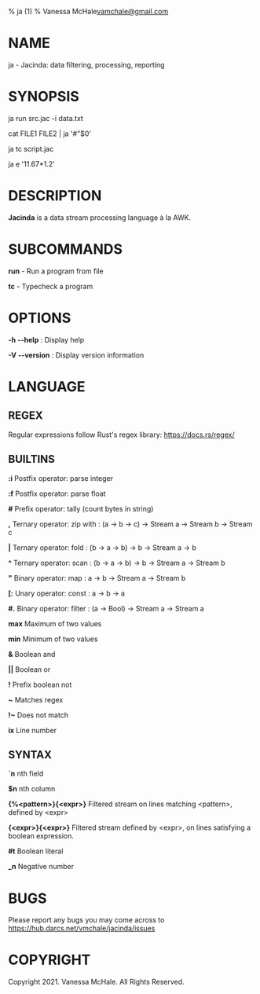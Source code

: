% ja (1)
% Vanessa McHale<vamchale@gmail.com>

# NAME

ja - Jacinda: data filtering, processing, reporting

# SYNOPSIS

  ja run src.jac -i data.txt

  cat FILE1 FILE2 | ja '#"$0'

  ja tc script.jac

  ja e '11.67\*1.2'

# DESCRIPTION

**Jacinda** is a data stream processing language à la AWK.

# SUBCOMMANDS

**run** - Run a program from file

**tc** - Typecheck a program

# OPTIONS

**-h** **-\-help**
:   Display help

**-V** **-\-version**
:   Display version information

# LANGUAGE

## REGEX

Regular expressions follow Rust's regex library: https://docs.rs/regex/

## BUILTINS

**:i** Postfix operator: parse integer

**:f** Postfix operator: parse float

**#** Prefix operator: tally (count bytes in string)

**,** Ternary operator: zip with
:   (a -> b -> c) -> Stream a -> Stream b -> Stream c

**|** Ternary operator: fold
:   (b -> a -> b) -> b -> Stream a -> b

**^** Ternary operator: scan
:   (b -> a -> b) -> b -> Stream a -> Stream b

**"** Binary operator: map
:   a -> b -> Stream a -> Stream b

**[:** Unary operator: const 
:   a -> b -> a

**#.** Binary operator: filter
:   (a -> Bool) -> Stream a -> Stream a

**max** Maximum of two values

**min** Minimum of two values

**&** Boolean and

**||** Boolean or

**!** Prefix boolean not

**~** Matches regex

**!~** Does not match

**ix** Line number

## SYNTAX

**`n** nth field

**$n** nth column

**{%\<pattern>}{\<expr>}** Filtered stream on lines matching \<pattern>, defined by \<expr>

**{\<expr>}{\<expr>}** Filtered stream defined by \<expr>, on lines satisfying
a boolean expression.

**#t** Boolean literal

**\_n** Negative number

# BUGS

Please report any bugs you may come across to
https://hub.darcs.net/vmchale/jacinda/issues

# COPYRIGHT

Copyright 2021. Vanessa McHale. All Rights Reserved.
